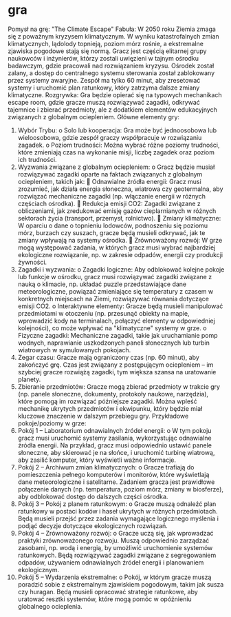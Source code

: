 # gra
Pomysł na grę: "The Climate Escape"
Fabuła:
W 2050 roku Ziemia zmaga się z poważnym kryzysem klimatycznym. W wyniku katastrofalnych zmian klimatycznych, lądolody topnieją, poziom mórz rośnie, a ekstremalne zjawiska pogodowe stają się normą. Gracz jest częścią elitarnej grupy naukowców i inżynierów, którzy zostali uwięzieni w tajnym ośrodku badawczym, gdzie pracowali nad rozwiązaniem kryzysu. Ośrodek został zalany, a dostęp do centralnego systemu sterowania został zablokowany przez systemy awaryjne. Zespół ma tylko 60 minut, aby zresetować systemy i uruchomić plan ratunkowy, który zatrzyma dalsze zmiany klimatyczne.
Rozgrywka:
Gra będzie opierać się na typowych mechanikach escape room, gdzie gracze muszą rozwiązywać zagadki, odkrywać tajemnice i zbierać przedmioty, ale z dodatkiem elementów edukacyjnych związanych z globalnym ociepleniem.
Główne elementy gry:
1.	Wybór Trybu:
o	Solo lub kooperacja: Gra może być jednoosobowa lub wieloosobowa, gdzie zespół graczy współpracuje w rozwiązaniu zagadek.
o	Poziom trudności: Można wybrać różne poziomy trudności, które zmieniają czas na wykonanie misji, liczbę zagadek oraz poziom ich trudności.
2.	Wyzwania związane z globalnym ociepleniem:
o	Gracz będzie musiał rozwiązywać zagadki oparte na faktach związanych z globalnym ociepleniem, takich jak:
	Odnawialne źródła energii: Gracz musi zrozumieć, jak działa energia słoneczna, wiatrowa czy geotermalna, aby rozwiązać mechaniczne zagadki (np. włączanie energii w różnych częściach ośrodka).
	Redukcja emisji CO2: Zagadki związane z obliczeniami, jak zredukować emisję gazów cieplarnianych w różnych sektorach życia (transport, przemysł, rolnictwo).
	Zmiany klimatyczne: W oparciu o dane o topnieniu lodowców, podnoszeniu się poziomu mórz, burzach czy suszach, gracze będą musieli odkrywać, jak te zmiany wpływają na systemy ośrodka.
	Zrównoważony rozwój: W grze mogą występować zadania, w których gracz musi wybrać najbardziej ekologiczne rozwiązanie, np. w zakresie odpadów, energii czy produkcji żywności.
3.	Zagadki i wyzwania:
o	Zagadki logiczne: Aby odblokować kolejne pokoje lub funkcje w ośrodku, gracz musi rozwiązywać zagadki związane z nauką o klimacie, np. układać puzzle przedstawiające dane meteorologiczne, powiązać zmieniające się temperatury z czasem w konkretnych miejscach na Ziemi, rozwiązywać równania dotyczące emisji CO2.
o	Interaktywne elementy: Gracze będą musieli manipulować przedmiotami w otoczeniu (np. przesunąć obiekty na mapie, wprowadzić kody na terminalach, połączyć elementy w odpowiedniej kolejności), co może wpływać na "klimatyczne" systemy w grze.
o	Fizyczne zagadki: Mechaniczne zagadki, takie jak uruchamianie pomp wodnych, naprawianie uszkodzonych paneli słonecznych lub turbin wiatrowych w symulowanych pokojach.
4.	Zegar czasu:
Gracze mają ograniczony czas (np. 60 minut), aby zakończyć grę. Czas jest związany z postępującym ociepleniem – im szybciej gracze rozwiążą zagadki, tym większa szansa na uratowanie planety.
5.	Zbieranie przedmiotów:
Gracze mogą zbierać przedmioty w trakcie gry (np. panele słoneczne, dokumenty, protokoły naukowe, narzędzia), które pomogą im rozwiązać późniejsze zagadki. Można wpleść mechanikę ukrytych przedmiotów i ekwipunku, który będzie miał kluczowe znaczenie w dalszym przebiegu gry.
Przykładowe pokoje/poziomy w grze:
1.	Pokój 1 – Laboratorium odnawialnych źródeł energii:
o	W tym pokoju gracz musi uruchomić systemy zasilania, wykorzystując odnawialne źródła energii. Na przykład, gracz musi odpowiednio ustawić panele słoneczne, aby skierować je na słońce, i uruchomić turbinę wiatrową, aby zasilić komputer, który wyświetli ważne informacje.
2.	Pokój 2 – Archiwum zmian klimatycznych:
o	Gracze trafiają do pomieszczenia pełnego komputerów i monitorów, które wyświetlają dane meteorologiczne i satelitarne. Zadaniem gracza jest prawidłowe połączenie danych (np. temperatura, poziom mórz, zmiany w biosferze), aby odblokować dostęp do dalszych części ośrodka.
3.	Pokój 3 – Pokój z planem ratunkowym:
o	Gracze muszą odnaleźć plan ratunkowy w postaci kodów i haseł ukrytych w różnych przedmiotach. Będą musieli przejść przez zadania wymagające logicznego myślenia i podjąć decyzje dotyczące ekologicznych rozwiązań.
4.	Pokój 4 – Zrównoważony rozwój:
o	Gracze uczą się, jak wprowadzać praktyki zrównoważonego rozwoju. Muszą odpowiednio zarządzać zasobami, np. wodą i energią, by umożliwić uruchomienie systemów ratunkowych. Będą rozwiązywać zagadki związane z segregowaniem odpadów, używaniem odnawialnych źródeł energii i planowaniem ekologicznym.
5.	Pokój 5 – Wydarzenia ekstremalne:
o	Pokój, w którym gracze muszą poradzić sobie z ekstremalnym zjawiskiem pogodowym, takim jak susza czy huragan. Będą musieli opracować strategie ratunkowe, aby uratować resztki systemów, które mogą pomóc w opóźnieniu globalnego ocieplenia.

